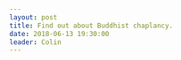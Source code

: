 ```yaml
---
layout: post
title: Find out about Buddhist chaplancy. 
date: 2018-06-13 19:30:00
leader: Colin 
---
```

